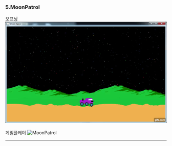 ### 5.MoonPatrol</br>
오프닝
![MoonPatrol](./images/moon1.gif)</br></br>
게임플레이
![MoonPatrol](./images/moon2.gif)</br>
***

